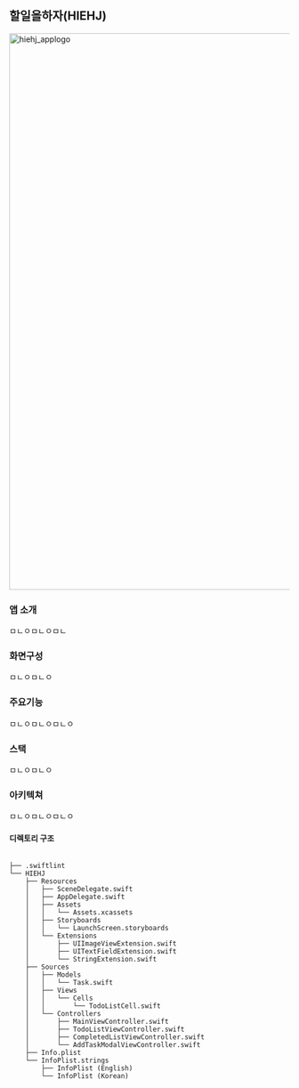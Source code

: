 ## 할일을하자(HIEHJ)


<img width="1000" alt="hiehj_applogo" src="https://github.com/sanc93/hiehj/assets/60124491/c3465953-23f4-409a-881f-078bcfb77118">

### 앱 소개
ㅁㄴㅇㅁㄴㅇㅁㄴ

### 화면구성
ㅁㄴㅇㅁㄴㅇ

### 주요기능
ㅁㄴㅇㅁㄴㅇㅁㄴㅇ

### 스택
ㅁㄴㅇㅁㄴㅇ

### 아키텍쳐
ㅁㄴㅇㅁㄴㅇㅁㄴㅇ

#### 디렉토리 구조

```

├── .swiftlint
└── HIEHJ
    ├── Resources
    │   ├── SceneDelegate.swift
    │   ├── AppDelegate.swift
    │   ├── Assets
    │   │   └── Assets.xcassets
    │   ├── Storyboards
    │   │   └── LaunchScreen.storyboards
    │   └── Extensions
    │       ├── UIImageViewExtension.swift
    │       ├── UITextFieldExtension.swift
    │       └── StringExtension.swift
    ├── Sources
    │   ├── Models
    │   │   └── Task.swift
    │   ├── Views
    │   │   └── Cells
    │   │       └── TodoListCell.swift
    │   └── Controllers
    │       ├── MainViewController.swift
    │       ├── TodoListViewController.swift
    │       ├── CompletedListViewController.swift
    │       └── AddTaskModalViewController.swift
    ├── Info.plist
    └── InfoPlist.strings
        ├── InfoPlist (English)
        └── InfoPlist (Korean)

```
